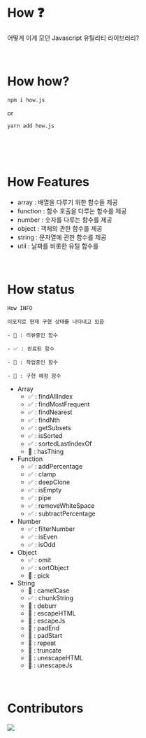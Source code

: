 # How ❓

어떻게 이게 모던 Javascript 유틸리티 라이브러리?
</br>
</br>
</br>

# How how?

```
npm i how.js
```

or

```
yarn add how.js
```

  </br>
  </br>
  </br>

# How Features

- array : 배열을 다루기 위한 함수들 제공
- function : 함수 호출을 다루는 함수를 제공
- number : 숫자를 다루는 함수를 제공
- object : 객체의 관한 함수를 제공
- string : 문자열에 관한 함수를 제공
- util : 날짜를 비롯한 유틸 함수를
  </br>
  </br>
  </br>

# How status

```
How INFO

이모지로 현재 구현 상태를 나타내고 있음

- 📝 : 리뷰중인 함수

- ✅ : 완료된 함수

- 🚧 : 작업중인 함수

- 📌 : 구현 예정 함수

```

- Array
  - ✅ : findAllIndex
  - ✅ : findMostFrequent
  - ✅ : findNearest
  - ✅ : findNth
  - ✅ : getSubsets
  - ✅ : isSorted
  - ✅ : sortedLastIndexOf
  - 📝 : hasThing
- Function
  - ✅ : addPercentage
  - ✅ : clamp
  - ✅ : deepClone
  - ✅ : isEmpty
  - ✅ : pipe
  - ✅ : removeWhiteSpace
  - ✅ : subtractPercentage
- Number
  - ✅ : filterNumber
  - ✅ : isEven
  - ✅ : isOdd
- Object
  - ✅ : omit
  - ✅ : sortObject
  - 📝 : pick
- String
  - 📝 : camelCase
  - ✅ : chunkString
  - 📝 : deburr
  - 📝 : escapeHTML
  - 📝 : escapeJs
  - 📝 : padEnd
  - 📝 : padStart
  - 📝 : repeat
  - 📝 : truncate
  - 📝 : unescapeHTML
  - 📝 : unescapeJs
    </br>
    </br>
    </br>

# Contributors

<a href="https://github.com/modern-library-how/how.js/graphs/contributors">
  <img src="https://contrib.rocks/image?repo=modern-library-how/how.js" />
</a>
